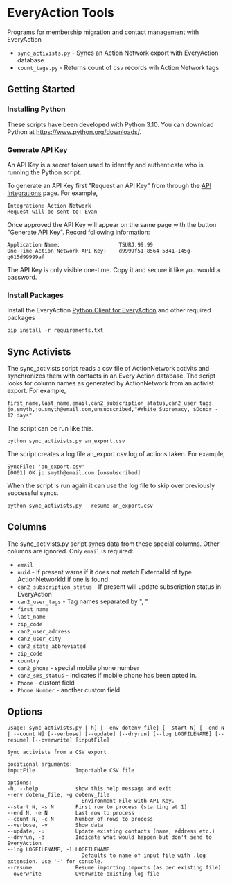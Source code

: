 # EveryAction Tools

Programs for membership migration and contact management with EveryAction

 * `sync_activists.py` - Syncs an Action Network export with EveryAction database
 * `count_tags.py` - Returns count of csv records wih Action Network tags

## Getting Started

### Installing Python

These scripts have been developed with Python 3.10. You can download Python at https://www.python.org/downloads/.

### Generate API Key

An API Key is a secret token used to identify and authenticate who is running the Python script.

To generate an API Key first "Request an API Key" from through the [API Integrations](https://www.targetsmartvan.com/APIIntegrations.aspx#/) page. For example,

    Integration: Action Network
    Request will be sent to: Evan

Once approved the API Key will appear on the same page with the button "Generate API Key".
Record following information:

    Application Name:                   TSURJ.99.99
    One-Time Action Network API Key:    d9999f51-8564-5341-145g-g615d99999af

The API Key is only visible one-time. Copy it and secure it like you would a password.

### Install Packages

Install the EveryAction
[Python Client for EveryAction](https://partiallyderived.github.io/everyaction-client/) and other required packages

    pip install -r requirements.txt

## Sync Activists

The sync_activists script reads a csv file of ActionNetwork activits and synchronizes them with
contacts in an Every Action database. The script looks for column names as generated by
ActionNetwork from an activist export. For example,

    first_name,last_name,email,can2_subscription_status,can2_user_tags
    jo,smyth,jo.smyth@email.com,unsubscribed,"#White Supremacy, $Donor - 12 days"

The script can be run like this.

    python sync_activists.py an_export.csv

The script creates a log file an_export.csv.log of actions taken. For example,

    SyncFile: 'an_export.csv'
    [0001] OK jo.smyth@email.com [unsubscribed]

When the script is run again it can use the log file to skip over previously
successful syncs.

    python sync_activists.py --resume an_export.csv

## Columns

The sync_activists.py script syncs data from these special columns. Other columns are ignored. Only `email` is required:
 * `email`
 * `uuid` - If present warns if it does not match ExternalId of type ActionNetworkId if one is found
 * `can2_subscription_status` - If present will update subscription status in EveryAction
 * `can2_user_tags` - Tag names separated by ", "
 * `first_name`
 * `last_name`
 * `zip_code`
 * `can2_user_address`
 * `can2_user_city`
 * `can2_state_abbreviated`
 * `zip_code`
 * `country`
 * `can2_phone` - special mobile phone number
 * `can2_sms_status` - indicates if mobile phone has been opted in.
 * `Phone` - custom field
 * `Phone Number` - another custom field

## Options

    usage: sync_activists.py [-h] [--env dotenv_file] [--start N] [--end N | --count N] [--verbose] [--update] [--dryrun] [--log LOGFILENAME] [--resume] [--overwrite] [inputFile]

    Sync activists from a CSV export

    positional arguments:
    inputFile             Importable CSV file

    options:
    -h, --help            show this help message and exit
    --env dotenv_file, -g dotenv_file
                            Environment File with API Key.
    --start N, -s N       First row to process (starting at 1)
    --end N, -e N         Last row to process
    --count N, -c N       Number of rows to process
    --verbose, -v         Show data
    --update, -u          Update existing contacts (name, address etc.)
    --dryrun, -d          Indicate what would happen but don't send to EveryAction
    --log LOGFILENAME, -l LOGFILENAME
                            Defaults to name of input file with .log extension. Use '-' for console.
    --resume              Resume importing imports (as per existing file)
    --overwrite           Overwrite existing log file
